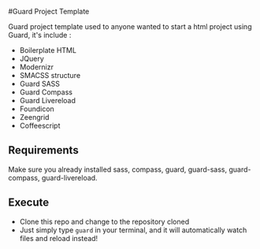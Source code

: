 #Guard Project Template

Guard project template used to anyone wanted to start a html project using Guard, it's include :

* Boilerplate HTML
* JQuery
* Modernizr
* SMACSS structure
* Guard SASS
* Guard Compass
* Guard Livereload
* Foundicon
* Zeengrid
* Coffeescript

## Requirements
Make sure you already installed sass, compass, guard, guard-sass, guard-compass, guard-livereload.

## Execute
* Clone this repo and change to the repository cloned
* Just simply type ```guard``` in your terminal, and it will automatically watch files and reload instead!
